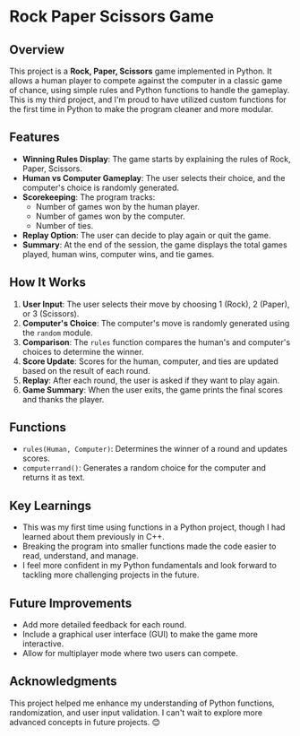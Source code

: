 # Rock Paper Scissors Game

## Overview
This project is a **Rock, Paper, Scissors** game implemented in Python. It allows a human player to compete against the computer in a classic game of chance, using simple rules and Python functions to handle the gameplay. This is my third project, and I'm proud to have utilized custom functions for the first time in Python to make the program cleaner and more modular.

## Features
- **Winning Rules Display**: The game starts by explaining the rules of Rock, Paper, Scissors.
- **Human vs Computer Gameplay**: The user selects their choice, and the computer's choice is randomly generated.
- **Scorekeeping**: The program tracks:
  - Number of games won by the human player.
  - Number of games won by the computer.
  - Number of ties.
- **Replay Option**: The user can decide to play again or quit the game.
- **Summary**: At the end of the session, the game displays the total games played, human wins, computer wins, and tie games.

## How It Works
1. **User Input**: The user selects their move by choosing 1 (Rock), 2 (Paper), or 3 (Scissors).
2. **Computer's Choice**: The computer's move is randomly generated using the `random` module.
3. **Comparison**: The `rules` function compares the human's and computer's choices to determine the winner.
4. **Score Update**: Scores for the human, computer, and ties are updated based on the result of each round.
5. **Replay**: After each round, the user is asked if they want to play again.
6. **Game Summary**: When the user exits, the game prints the final scores and thanks the player.

## Functions
- `rules(Human, Computer)`: Determines the winner of a round and updates scores.
- `computerrand()`: Generates a random choice for the computer and returns it as text.

## Key Learnings
- This was my first time using functions in a Python project, though I had learned about them previously in C++.
- Breaking the program into smaller functions made the code easier to read, understand, and manage.
- I feel more confident in my Python fundamentals and look forward to tackling more challenging projects in the future.

## Future Improvements
- Add more detailed feedback for each round.
- Include a graphical user interface (GUI) to make the game more interactive.
- Allow for multiplayer mode where two users can compete.

## Acknowledgments
This project helped me enhance my understanding of Python functions, randomization, and user input validation. I can't wait to explore more advanced concepts in future projects. 😊

